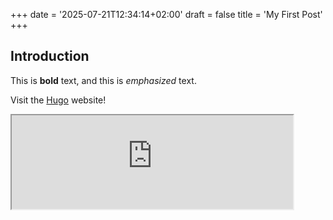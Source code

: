 +++
date = '2025-07-21T12:34:14+02:00'
draft = false
title = 'My First Post'
+++

## Introduction

This is **bold** text, and this is *emphasized* text.

Visit the [Hugo](https://gohugo.io) website!

<iframe src="https://m6jxwsfy.chat.qbusiness.eu-west-1.on.aws/" style="min-width: 450px;"/>